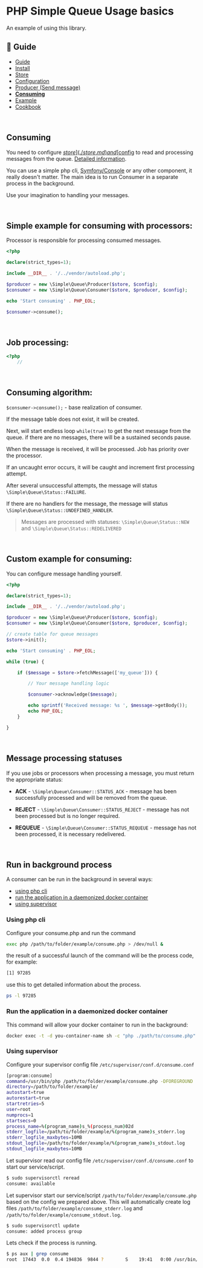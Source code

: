 PHP Simple Queue Usage basics
=============================

An example of using this library.


## :book: Guide

* [Guide](./README.md)
* [Install](./install.md)
* [Store](./store.md)
* [Configuration](./configuration.md)
* [Producer (Send message)](./producer.md)
* **[Consuming](./consuming.md)**
* [Example](./example.md)
* [Cookbook](./cookbook.md)

<br>

## Consuming

You need to configure [$store](./store.md) and [$config](./configuration.md) to read and processing messages from the queue.
[Detailed information](./configuration.md).

You can use a simple php cli, [Symfony/Console](https://symfony.com/doc/current/components/console.html)
or any other component, it really doesn't matter.
The main idea is to run Consumer in a separate process in the background.


Use your imagination to handling your messages.


<br>

**Simple example for consuming with processors:**
-------------------------------

Processor is responsible for processing consumed messages.

```php
<?php

declare(strict_types=1);

include __DIR__ . '/../vendor/autoload.php';

$producer = new \Simple\Queue\Producer($store, $config);
$consumer = new \Simple\Queue\Consumer($store, $producer, $config);

echo 'Start consuming' . PHP_EOL;

$consumer->consume();
```

<br>

**Job processing:**
-------------------------------

```php
<?php
    //
```


<br>

**Consuming algorithm:**
-------------------------------

```$consumer->consume();``` - base realization of consumer.

If the message table does not exist, it will be created.

Next, will start endless loop ```while(true)``` to get the next message from the queue.
if there are no messages, there will be a sustained seconds pause.

When the message is received, it will be processed. Job has priority over the processor.

If an uncaught error occurs, it will be caught and increment first processing attempt.

After several unsuccessful attempts, the message will status `\Simple\Queue\Status::FAILURE`.

If there are no handlers for the message, the message will status `\Simple\Queue\Status::UNDEFINED_HANDLER`.

> Messages are processed with statuses: `\Simple\Queue\Status::NEW` and `\Simple\Queue\Status::REDELIVERED`

<br>


**Custom example for consuming:**
-------------------------------

You can configure message handling yourself.

```php
<?php

declare(strict_types=1);

include __DIR__ . '/../vendor/autoload.php';

$producer = new \Simple\Queue\Producer($store, $config);
$consumer = new \Simple\Queue\Consumer($store, $producer, $config);

// create table for queue messages
$store->init();

echo 'Start consuming' . PHP_EOL;

while (true) {

    if ($message = $store->fetchMessage(['my_queue'])) {

        // Your message handling logic

        $consumer->acknowledge($message);

        echo sprintf('Received message: %s ', $message->getBody());
        echo PHP_EOL;
    }

}
```

<br>

## Message processing statuses

If you use jobs or processors when processing a message, you must return the appropriate status:

* **ACK** - `\Simple\Queue\Consumer::STATUS_ACK` - message has been successfully processed and will be removed from the queue.


* **REJECT** - `\Simple\Queue\Consumer::STATUS_REJECT` - message has not been processed but is no longer required.


* **REQUEUE** - `\Simple\Queue\Consumer::STATUS_REQUEUE` - message has not been processed, it is necessary redelivered.

<br>

## Run in background process

A consumer can be run in the background in several ways:

- [using php cli](#Using-php-cli)
- [run the application in a daemonized docker container](#Run-the-application-in-a-daemonized-docker-container)
- [using supervisor](#Using-supervisor)



### Using php cli
Configure your consume.php and run the command

```bash
exec php /path/to/folder/example/consume.php > /dev/null &
```
the result of a successful launch of the command will be the process code, for example:

```bash
[1] 97285
```

use this to get detailed information about the process.
```bash
ps -l 97285
```


### Run the application in a daemonized docker container

This command will allow your docker container to run in the background:

```bash
docker exec -t -d you-container-name sh -c "php ./path/to/consume.php"
```


### Using supervisor

Сonfigure your supervisor config file `/etc/supervisor/conf.d/consume.conf`
```bash
[program:consume]
command=/usr/bin/php /path/to/folder/example/consume.php -DFOREGROUND
directory=/path/to/folder/example/
autostart=true
autorestart=true
startretries=5
user=root
numprocs=1
startsecs=0
process_name=%(program_name)s_%(process_num)02d
stderr_logfile=/path/to/folder/example/%(program_name)s_stderr.log
stderr_logfile_maxbytes=10MB
stdout_logfile=/path/to/folder/example/%(program_name)s_stdout.log
stdout_logfile_maxbytes=10MB
```

Let supervisor read our config file `/etc/supervisor/conf.d/consume.conf` to start our service/script.

```bash
$ sudo supervisorctl reread
consume: available
```

Let supervisor start our service/script `/path/to/folder/example/consume.php` based on the config we prepared above.
This will automatically create log files `/path/to/folder/example/consume_stderr.log` and
`/path/to/folder/example/consume_stdout.log`.

```bash
$ sudo supervisorctl update
consume: added process group
```

Lets check if the process is running.

```bash
$ ps aux | grep consume
root  17443  0.0  0.4 194836  9844 ?        S    19:41   0:00 /usr/bin/php /path/to/folder/example/consume.php
```